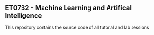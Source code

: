 <h2> ET0732 - Machine Learning and Artifical Intelligence </h2>

<p>This repository contains the source code of all tutorial and lab sessions</p>

